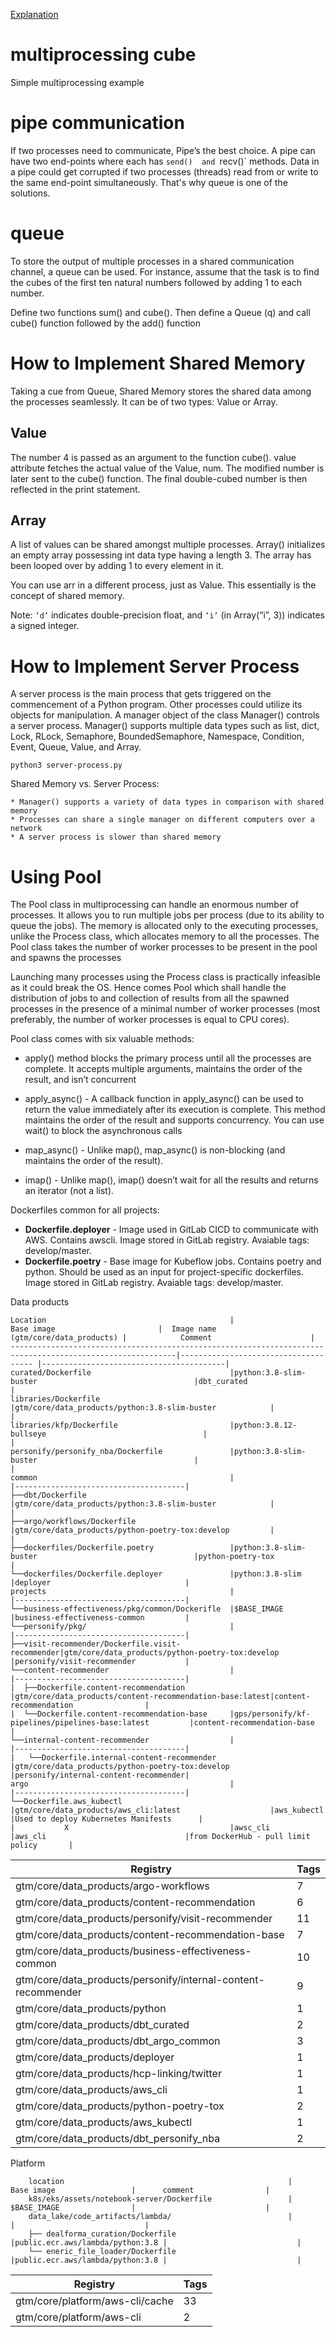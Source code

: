 [Explanation](https://medium.com/fintechexplained/advanced-python-concurrency-and-parallelism-82e378f26ced)




# multiprocessing cube
Simple multiprocessing example


# pipe communication
If two processes need to communicate, Pipe’s the best choice. A pipe can have two end-points where each has `send() 
and `recv()` methods. Data in a pipe could get corrupted if two processes (threads) read from or write to the same 
end-point simultaneously. That's why queue is one of the solutions.

# queue
To store the output of multiple processes in a shared communication channel, a queue can be used. 
For instance, assume that the task is to find the cubes of the first ten natural numbers followed by adding 1 to each number.

Define two functions sum() and cube(). Then define a Queue (q) and call cube() function followed by the add() function


# How to Implement Shared Memory
Taking a cue from Queue, Shared Memory stores the shared data among the processes seamlessly. It can be of two types: Value or Array.


## Value
The number 4 is passed as an argument to the function cube(). value attribute fetches the actual value of the Value, num. The modified number is later sent to the cube() function. The final double-cubed number is then reflected in the print statement.

## Array
A list of values can be shared amongst multiple processes. 
Array() initializes an empty array possessing int data type having a length 3. 
The array has been looped over by adding 1 to every element in it.

You can use arr in a different process, just as Value. This essentially is the concept of shared memory.

Note: `‘d’` indicates double-precision float, and `‘i’` (in Array(“i”, 3)) indicates a signed integer.




# How to Implement Server Process

A server process is the main process that gets triggered on the commencement of a Python program. Other processes could utilize its objects for manipulation. A manager object of the class Manager() controls a server process. Manager() supports multiple data types such as list, dict, Lock, RLock, Semaphore, BoundedSemaphore, Namespace, Condition, Event, Queue, Value, and Array.


```
python3 server-process.py
```

Shared Memory vs. Server Process:

    * Manager() supports a variety of data types in comparison with shared memory
    * Processes can share a single manager on different computers over a network
    * A server process is slower than shared memory


# Using Pool

The Pool class in multiprocessing can handle an enormous number of processes. It allows you to run multiple jobs per process (due to its ability to queue the jobs). The memory is allocated only to the executing processes, unlike the Process class, which allocates memory to all the processes. The Pool class takes the number of worker processes to be present in the pool and spawns the processes

Launching many processes using the Process class is practically infeasible as it could break the OS. Hence comes Pool which shall handle the distribution of jobs to and collection of results from all the spawned processes in the presence of a minimal number of worker processes (most preferably, the number of worker processes is equal to CPU cores).


Pool class comes with six valuable methods:

* apply() method blocks the primary process until all the processes are complete.
It accepts multiple arguments, maintains the order of the result, and isn’t concurrent



* apply_async() - A callback function in apply_async() can be used to return the value immediately 
after its execution is complete. This method maintains the order of the result and supports concurrency.
You can use wait() to block the asynchronous calls



* map_async() - Unlike map(), map_async() is non-blocking (and maintains the order of the result).



* imap() - Unlike map(), imap() doesn’t wait for all the results and returns an iterator (not a list).



Dockerfiles common for all projects:
- **Dockerfile.deployer** - Image used in GitLab CICD to communicate with AWS. Contains awscli. Image stored in GitLab registry. Avaiable tags: develop/master.
- **Dockerfile.poetry** - Base image for Kubeflow jobs. Contains poetry and python. Should be used as an input for project-specific dockerfiles. Image stored in GitLab registry. Avaiable tags: develop/master.


Data products


``` 
Location                                         |                        Base image                       |  Image name (gtm/core/data_products) |            Comment                      |
-----------------------------------------------------------------------------------------------------------|------------------------------------- |-----------------------------------------|
curated/Dockerfile                               |python:3.8-slim-buster                                   |dbt_curated                           |     
libraries/Dockerfile                             |gtm/core/data_products/python:3.8-slim-buster            |                                      |
libraries/kfp/Dockerfile                         |python:3.8.12-bullseye                                   |                                      |
personify/personify_nba/Dockerfile               |python:3.8-slim-buster                                   |                                      |
common                                           |                                                         |--------------------------------------|
├──dbt/Dockerfile                                |gtm/core/data_products/python:3.8-slim-buster            |                                      |
├──argo/workflows/Dockerfile                     |gtm/core/data_products/python-poetry-tox:develop         |                                      |
├──dockerfiles/Dockerfile.poetry                 |python:3.8-slim-buster                                   |python-poetry-tox                     | 
└──dockerfiles/Dockerfile.deployer               |python:3.8-slim                                          |deployer                              | 
projects                                         |                                                         |--------------------------------------|                  
└──business-effectiveness/pkg/common/Dockerifle  |$BASE_IMAGE                                              |business-effectiveness-common         |
└──personify/pkg/                                |                                                         |--------------------------------------|
├──visit-recommender/Dockerfile.visit-recommender|gtm/core/data_products/python-poetry-tox:develop         |personify/visit-recommender           |
└──content-recommender                           |                                                         |--------------------------------------|
|  ├──Dockerfile.content-recommendation          |gtm/core/data_products/content-recommendation-base:latest|content-recommendation                |
|  └──Dockerfile.content-recommendation-base     |gps/personify/kf-pipelines/pipelines-base:latest         |content-recommendation-base           |
└──internal-content-recommender                  |                                                         |--------------------------------------|
|   └──Dockerfile.internal-content-recommender   |gtm/core/data_products/python-poetry-tox:develop         |personify/internal-content-recommender|
argo                                             |                                                         |--------------------------------------|
└──Dockerfile.aws_kubectl                        |gtm/core/data_products/aws_cli:latest                    |aws_kubectl                           |Used to deploy Kubernetes Manifests      |
|           X                                    |awsc_cli                                                 |aws_cli                               |from DockerHub - pull limit policy       |
```                        






| Registry                                                    |  Tags |
|------------------------------------------------------------ |-------|
|gtm/core/data_products/argo-workflows                        |  7    |
|gtm/core/data_products/content-recommendation                |  6    |
|gtm/core/data_products/personify/visit-recommender           |  11   |
|gtm/core/data_products/content-recommendation-base           |  7    |
|gtm/core/data_products/business-effectiveness-common         |  10   |
|gtm/core/data_products/personify/internal-content-recommender|  9    |
|gtm/core/data_products/python                                |  1    |
|gtm/core/data_products/dbt_curated                           |  2    |
|gtm/core/data_products/dbt_argo_common                       |  3    |
|gtm/core/data_products/deployer                              |  1    |
|gtm/core/data_products/hcp-linking/twitter                   |  1    |
|gtm/core/data_products/aws_cli                               |  1    |
|gtm/core/data_products/python-poetry-tox                     |  2    |
|gtm/core/data_products/aws_kubectl                           |  1    |
|gtm/core/data_products/dbt_personify_nba                     |  2    |




Platform

```
    location                                                  |      Base image                 |      comment                |
    k8s/eks/assets/notebook-server/Dockerfile                 |      $BASE_IMAGE                |                             |
    data_lake/code_artifacts/lambda/                          |                                 |                             |
    ├── dealforma_curation/Dockerfile                         |public.ecr.aws/lambda/python:3.8 |                             |  
    └── eneric_file_loader/Dockerfile                         |public.ecr.aws/lambda/python:3.8 |                             |
```


| Registry                         | Tags |
|----------------------------------| -----|
| gtm/core/platform/aws-cli/cache  | 33   |
| gtm/core/platform/aws-cli        | 2    |


